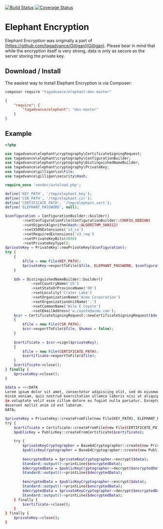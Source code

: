 [![Build Status](https://travis-ci.org/tagadvance/Elephant-Encryption.svg?branch=master)](https://travis-ci.org/tagadvance/Elephant-Encryption)
[![Coverage Status](https://coveralls.io/repos/github/tagadvance/Elephant-Encryption/badge.svg?branch=master)](https://coveralls.io/github/tagadvance/Elephant-Encryption?branch=master)

# Elephant Encryption

Elephant Encryption was originally a part of [https://github.com/tagadvance/Gilligan](Gilligan). Please bear in mind that while the encryption itself is very strong, data is only as secure as the server storing the private key.

## Download / Install
The easiest way to install Elephant Encryption is via Composer:
```bash
composer require "tagadvance/elephant:dev-master"
```
```json
{
    "require": {
        "tagadvance/elephant": "dev-master"
    }
}
```

## Example
```php
<?php

use tagadvance\elephant\cryptography\CertificateSigningRequest;
use tagadvance\elephant\cryptography\ConfigurationBuilder;
use tagadvance\elephant\cryptography\DistinguishedNameBuilder;
use tagadvance\elephant\cryptography\PrivateKey;
use tagadvance\gilligan\io\File;
use tagadvance\gilligan\security\Hash;

require_once 'vendor/autoload.php';

define('KEY_PATH', '/tmp/elephant.key');
define('CSR_PATH', '/tmp/elephant.csr');
define('CERTIFICATE_PATH', '/tmp/elephant.cert');
define('ELEPHANT_PASSWORD', null);

$configuration = ConfigurationBuilder::builder()
        ->setConfigurationFile(ConfigurationBuilder::CONFIG_DEBIAN)
        ->setDigestAlgorithm(Hash::ALGORITHM_SHA512)
        ->setX509Extensions('v3_ca')
        ->setRequiredExtensions('v3_req')
        ->setPrivateKeyBits(4096)
        ->setPrivateKeyType();
$privateKey = PrivateKey::newPrivateKey($configuration);
try {
    {
        $file = new File(KEY_PATH);
        $privateKey->exportToFile($file, ELEPHANT_PASSWORD, $configuration->build());
    }
    
    $dn = DistinguishedNameBuilder::builder()
            ->setCountryName('US')
            ->setStateOrProvinceName('OR')
            ->setLocality('Crater Lake')
            ->setOrganizationName('Acme Corporation')
            ->setOrganizationUnitName('.')
            ->setCommonName('Wile E Coyote')
            ->setEmailAddress('w.coyote@acme.com');
    $csr = CertificateSigningRequest::newCertificateSigningRequest($dn, $privateKey);
    {
        $file = new File(CSR_PATH);
        $csr->exportToFile($file, $human = false);
    }
    
    $certificate = $csr->sign($privateKey);
    {
        $file = new File(CERTIFICATE_PATH);
        $certificate->exportToFile($file);
    }
    $certificate->close();
} finally {
    $privateKey->close();
}
```

```bash
$data = <<<DATA
Lorem ipsum dolor sit amet, consectetur adipiscing elit, sed do eiusmod tempor incididunt ut labore et dolore magna aliqua. Ut enim ad 
minim veniam, quis nostrud exercitation ullamco laboris nisi ut aliquip ex ea commodo consequat. Duis aute irure dolor in reprehenderit 
in voluptate velit esse cillum dolore eu fugiat nulla pariatur. Excepteur sint occaecat cupidatat non proident, sunt in culpa qui officia 
deserunt mollit anim id est laborum.
DATA;

$privateKey = PrivateKey::createFromFile(new File(KEY_PATH), ELEPHANT_PASSWORD);
try {
    $certificate = Certificate::createFromFile(new File(CERTIFICATE_PATH));
    $publicKey = PublicKey::createFromCertificate($certificate);
    
    try {
        $privateKeyCryptographer = Base64Cryptographer::create(new PrivateKeyCryptographer($privateKey));
        $publicKeyCryptographer = Base64Cryptographer::create(new PublicKeyCryptographer($privateKey, $publicKey));
        
        $encryptedData = $privateKeyCryptographer->encrypt($data);
        Standard::output()->printLine($encryptedData);
        $decryptedData = $publicKeyCryptographer->decrypt($encryptedData);
        Standard::output()->printLine($decryptedData);
        
        $encryptedData = $publicKeyCryptographer->encrypt($data);
        Standard::output()->printLine($encryptedData);
        $decryptedData = $privateKeyCryptographer->decrypt($encryptedData);
        Standard::output()->printLine($decryptedData);
    } finally {
        $certificate->close();
    }
} finally {
    $privateKey->close();
}
```